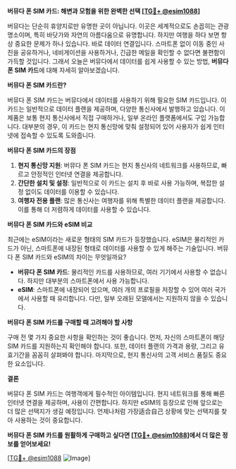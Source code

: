 **버뮤다 폰 SIM 카드: 해변과 모험을 위한 완벽한 선택 [[TG💪+ @esim1088](https://t.me/s/esim1088)]**

버뮤다는 단순히 휴양지로만 유명한 곳이 아닙니다. 이곳은 세계적으로도 손꼽히는 관광 명소이며, 특히 바닷가와 자연의 아름다움으로 유명합니다. 하지만 여행을 하다 보면 항상 중요한 문제가 하나 있습니다. 바로 데이터 연결입니다. 스마트폰 없이 이동 중인 사진을 공유하거나, 네비게이션을 사용하거나, 긴급한 메일을 확인할 수 없다면 불편함이 가득할 것입니다. 그래서 오늘은 버뮤다에서 데이터를 쉽게 사용할 수 있는 방법, **버뮤다 폰 SIM 카드**에 대해 자세히 알아보겠습니다.

**버뮤다 폰 SIM 카드란?**

버뮤다 폰 SIM 카드는 버뮤다에서 데이터를 사용하기 위해 필요한 SIM 카드입니다. 이 카드는 일반적으로 데이터 플랜을 제공하며, 다양한 통신사에서 발행하고 있습니다. 이 제품은 보통 현지 통신사에서 직접 구매하거나, 일부 온라인 플랫폼에서도 구입 가능합니다. 대부분의 경우, 이 카드는 현지 통신망에 맞춰 설정되어 있어 사용자가 쉽게 인터넷에 접속할 수 있도록 도와줍니다.

**버뮤다 폰 SIM 카드의 장점**

1. **현지 통신망 지원**: 버뮤다 폰 SIM 카드는 현지 통신사의 네트워크를 사용하므로, 빠르고 안정적인 인터넷 연결을 제공합니다.
2. **간단한 설치 및 설정**: 일반적으로 이 카드는 설치 후 바로 사용 가능하며, 복잡한 설정 없이도 데이터를 이용할 수 있습니다.
3. **여행자 전용 플랜**: 많은 통신사는 여행자를 위해 특별한 데이터 플랜을 제공합니다. 이를 통해 더 저렴하게 데이터를 사용할 수 있습니다.

**버뮤다 폰 SIM 카드와 eSIM 비교**

최근에는 eSIM이라는 새로운 형태의 SIM 카드가 등장했습니다. eSIM은 물리적인 카드가 아닌, 스마트폰에 내장된 형태로 데이터를 사용할 수 있게 해주는 기술입니다. 버뮤다 폰 SIM 카드와 eSIM의 차이는 무엇일까요? 

- **버뮤다 폰 SIM 카드**: 물리적인 카드를 사용하므로, 여러 기기에서 사용할 수 없습니다. 하지만 대부분의 스마트폰에서 사용 가능합니다.
- **eSIM**: 스마트폰에 내장되어 있으며, 여러 개의 프로필을 저장할 수 있어 여러 국가에서 사용할 때 유리합니다. 다만, 일부 오래된 모델에서는 지원하지 않을 수 있습니다.

**버뮤다 폰 SIM 카드를 구매할 때 고려해야 할 사항**

구매 전 몇 가지 중요한 사항을 확인하는 것이 좋습니다. 먼저, 자신의 스마트폰이 해당 SIM 카드를 지원하는지 확인해야 합니다. 또한, 데이터 플랜의 가격과 용량, 그리고 유효기간을 꼼꼼히 살펴봐야 합니다. 마지막으로, 현지 통신사의 고객 서비스 품질도 중요한 요소입니다.

**결론**

버뮤다 폰 SIM 카드는 여행객에게 필수적인 아이템입니다. 현지 네트워크를 통해 빠른 인터넷 연결을 제공하며, 사용이 간편합니다. 하지만 eSIM의 등장으로 인해 앞으로는 더 많은 선택지가 생길 예정입니다. 언제나처럼 가장适合自己 상황에 맞는 선택지를 찾아 사용하는 것이 중요합니다.

**버뮤다 폰 SIM 카드를 원활하게 구매하고 싶다면 [[TG💪+ @esim1088](https://t.me/s/esim1088)]에서 더 많은 정보를 얻어보세요!**

[[TG💪+ @esim1088](https://t.me/s/esim1088) ![Image](https://i.postimg.cc/Y0z9fWf4/image.png)]